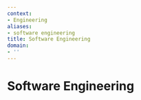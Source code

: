 ```yaml
---
context:
- Engineering
aliases:
- software engineering
title: Software Engineering
domain:
- ''
---
```


# Software Engineering
